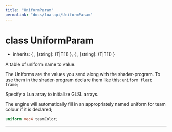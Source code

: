 ```yaml
---
title: "UniformParam"
permalink: "docs/lua-api/UniformParam"
---
```

# class UniformParam


- inherits:
{ , [string]: (T|T[]) }, { , [string]: (T|T[]) }




A table of uniform name to value.

The Uniforms are the values you send along with the shader-program. To use
them in the shader-program declare them like this: `uniform float frame;`

Specify a Lua array to initialize GLSL arrays.

The engine will automatically fill in an appropriately named uniform for team
colour if it is declared;

```glsl
uniform vec4 teamColor;
```







---



